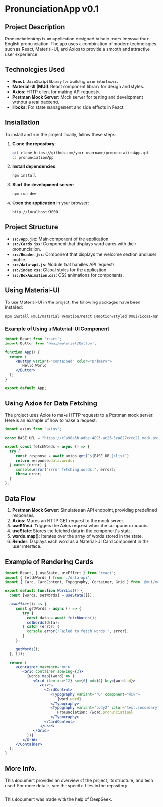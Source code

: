
# PronunciationApp v0.1

## Project Description

PronunciationApp is an application designed to help users improve their English pronunciation. The app uses a combination of modern technologies such as React, Material-UI, and Axios to provide a smooth and attractive user experience.

## Technologies Used

- **React**: JavaScript library for building user interfaces.
- **Material-UI (MUI)**: React component library for design and styles.
- **Axios**: HTTP client for making API requests.
- **Postman Mock Server**: Mock server for testing and development without a real backend.
- **Hooks**: For state management and side effects in React.

## Installation

To install and run the project locally, follow these steps:

1. **Clone the repository**:
    ```bash
    git clone https://github.com/your-username/pronunciationApp.git
    cd pronunciationApp
    ```

2. **Install dependencies**:
    ```bash
    npm install
    ```

3. **Start the development server**:
    ```bash
    npm run dev
    ```

4. **Open the application** in your browser:
    ```
    http://localhost:3000
    ```

## Project Structure

- **`src/App.jsx`**: Main component of the application.
- **`src/Cards.jsx`**: Component that displays word cards with their pronunciation.
- **`src/Header.jsx`**: Component that displays the welcome section and user profile.
- **`src/data-api.js`**: Module that handles API requests.
- **`src/index.css`**: Global styles for the application.
- **`src/BoxAnimation.css`**: CSS animations for components.

## Using Material-UI

To use Material-UI in the project, the following packages have been installed:

```bash
npm install @mui/material @emotion/react @emotion/styled @mui/icons-material @fontsource/roboto
```

### Example of Using a Material-UI Component

```jsx
import React from 'react';
import Button from '@mui/material/Button';

function App() {
  return (
     <Button variant="contained" color="primary">
        Hello World
     </Button>
  );
}

export default App;
```

## Using Axios for Data Fetching

The project uses Axios to make HTTP requests to a Postman mock server. Here is an example of how to make a request:

```jsx
import axios from "axios";

const BASE_URL = "https://c7a98a5b-adbe-4893-ac26-6ea827cccc21.mock.pstmn.io/";

export const fetchWords = async () => {
  try {
     const response = await axios.get(`${BASE_URL}/list`);
     return response.data.words;
  } catch (error) {
     console.error("Error fetching words:", error);
     throw error;
  }
};
```

## Data Flow

1. **Postman Mock Server**: Simulates an API endpoint, providing predefined responses.
2. **Axios**: Makes an HTTP GET request to the mock server.
3. **useEffect**: Triggers the Axios request when the component mounts.
4. **useState**: Stores the fetched data in the component's state.
5. **words.map()**: Iterates over the array of words stored in the state.
6. **Render**: Displays each word as a Material-UI Card component in the user interface.

## Example of Rendering Cards

```jsx
import React, { useState, useEffect } from 'react';
import { fetchWords } from './data-api';
import { Card, CardContent, Typography, Container, Grid } from '@mui/material';

export default function WordList() {
  const [words, setWords] = useState([]);

  useEffect(() => {
     const getWords = async () => {
        try {
          const data = await fetchWords();
          setWords(data);
        } catch (error) {
          console.error('Failed to fetch words:', error);
        }
     };

     getWords();
  }, []);

  return (
     <Container maxWidth="md">
        <Grid container spacing={2}>
          {words.map((word) => (
             <Grid item xs={12} sm={6} md={4} key={word.id}>
                <Card>
                  <CardContent>
                     <Typography variant="h6" component="div">
                        {word.word}
                     </Typography>
                     <Typography variant="body2" color="text.secondary">
                        Pronunciation: {word.pronunciation}
                     </Typography>
                  </CardContent>
                </Card>
             </Grid>
          ))}
        </Grid>
     </Container>
  );
}
```

## More info.

This document provides an overview of the project, its structure, and tech used. For more details, see the specific files in the repository.
```

```
This document was made with the help of DeepSeek.


